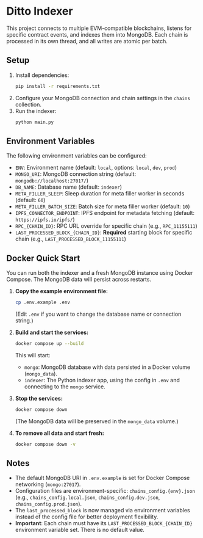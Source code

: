 # Ditto Indexer

This project connects to multiple EVM-compatible blockchains, listens for specific contract events, and indexes them into MongoDB. Each chain is processed in its own thread, and all writes are atomic per batch.

## Setup

1. Install dependencies:
   ```bash
   pip install -r requirements.txt
   ```
2. Configure your MongoDB connection and chain settings in the `chains` collection.
3. Run the indexer:
   ```bash
   python main.py
   ```

## Environment Variables

The following environment variables can be configured:

- `ENV`: Environment name (default: `local`, options: `local`, `dev`, `prod`)
- `MONGO_URI`: MongoDB connection string (default: `mongodb://localhost:27017/`)
- `DB_NAME`: Database name (default: `indexer`)
- `META_FILLER_SLEEP`: Sleep duration for meta filler worker in seconds (default: `60`)
- `META_FILLER_BATCH_SIZE`: Batch size for meta filler worker (default: `10`)
- `IPFS_CONNECTOR_ENDPOINT`: IPFS endpoint for metadata fetching (default: `https://ipfs.io/ipfs/`)
- `RPC_{CHAIN_ID}`: RPC URL override for specific chain (e.g., `RPC_11155111`)
- `LAST_PROCESSED_BLOCK_{CHAIN_ID}`: **Required** starting block for specific chain (e.g., `LAST_PROCESSED_BLOCK_11155111`)

## Docker Quick Start

You can run both the indexer and a fresh MongoDB instance using Docker Compose. The MongoDB data will persist across restarts.

1. **Copy the example environment file:**
   ```bash
   cp .env.example .env
   ```
   (Edit `.env` if you want to change the database name or connection string.)

2. **Build and start the services:**
   ```bash
   docker compose up --build
   ```
   This will start:
   - `mongo`: MongoDB database with data persisted in a Docker volume (`mongo_data`).
   - `indexer`: The Python indexer app, using the config in `.env` and connecting to the `mongo` service.

3. **Stop the services:**
   ```bash
   docker compose down
   ```
   (The MongoDB data will be preserved in the `mongo_data` volume.)

4. **To remove all data and start fresh:**
   ```bash
   docker compose down -v
   ```

## Notes
- The default MongoDB URI in `.env.example` is set for Docker Compose networking (`mongo:27017`).
- Configuration files are environment-specific: `chains_config.{env}.json` (e.g., `chains_config.local.json`, `chains_config.dev.json`, `chains_config.prod.json`).
- The `last_processed_block` is now managed via environment variables instead of the config file for better deployment flexibility.
- **Important**: Each chain must have its `LAST_PROCESSED_BLOCK_{CHAIN_ID}` environment variable set. There is no default value. 
